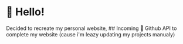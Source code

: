 # 👋 Hello!

Decided to recreate my personal website, 
## Incoming 🚀
Github API to complete my website (cause i'm leazy updating my projects manualy)

